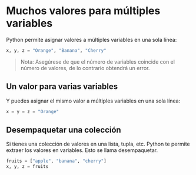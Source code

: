 # Muchos valores para múltiples variables

Python permite asignar valores a múltiples variables en una sola línea:

```python
x, y, z = "Orange", "Banana", "Cherry"
```

> Nota: Asegúrese de que el número de variables coincide con el número de valores, de lo contrario obtendrá un error.

## Un valor para varias variables

Y puedes asignar el mismo valor a múltiples variables en una sola línea:

```python
x = y = z = "Orange"
```

## Desempaquetar una colección

Si tienes una colección de valores en una lista, tupla, etc. Python te permite extraer los valores en variables. Esto se llama desempaquetar.

```python
fruits = ["apple", "banana", "cherry"]
x, y, z = fruits
```